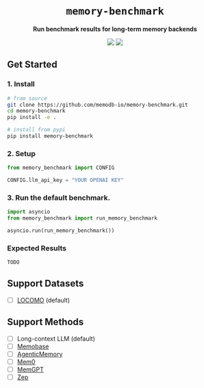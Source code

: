<div align="center">
  <h1><code>memory-benchmark</code></h1>
  <p><strong>Run benchmark results for long-term memory backends</strong></p>
  <p>
    <img src="https://img.shields.io/badge/python->=3.11-blue">
    <a href="https://pypi.org/project/memory-benchmark/">
      <img src="https://img.shields.io/pypi/v/memory-benchmark.svg">
    </a>
</div>


## Get Started

### 1. Install

```bash
# from source
git clone https://github.com/memodb-io/memory-benchmark.git
cd memory-benchmark
pip install -e .

# install from pypi
pip install memory-benchmark
```

### 2. Setup

```python
from memory_benchmark import CONFIG

CONFIG.llm_api_key = "YOUR OPENAI KEY"
```

### 3. Run the default benchmark.

```python
import asyncio
from memory_benchmark import run_memory_benchmark

asyncio.run(run_memory_benchmark())
```

### Expected Results

```python
TODO
```





## Support Datasets

- [ ] [LOCOMO](https://snap-research.github.io/locomo/) (default)



## Support Methods

- [ ] Long-context LLM  (default)
- [ ] [Memobase](https://github.com/memodb-io/memobase)
- [ ] [AgenticMemory](https://github.com/WujiangXu/AgenticMemory/tree/main)
- [ ] [Mem0](https://github.com/mem0ai/mem0)
- [ ] [MemGPT](https://github.com/letta-ai/letta)
- [ ] [Zep](https://github.com/getzep/zep)
